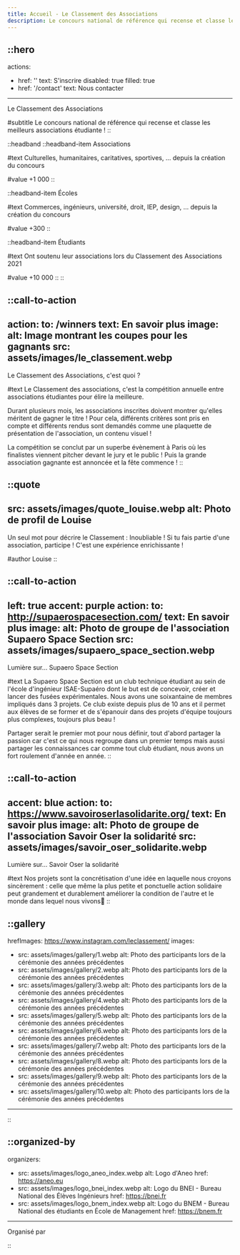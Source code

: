 ```yaml
---
title: Accueil - Le Classement des Associations
description: Le concours national de référence qui recense et classe les meilleurs associations étudiante !
---
```


::hero
---
actions:
  - href: ''
    text: S'inscrire
    disabled: true
    filled: true
  - href: '/contact'
    text: Nous contacter
---

Le Classement des Associations

#subtitle
Le concours national de référence qui recense et classe les meilleurs associations étudiante !
::

::headband
  ::headband-item
  Associations

  #text
  Culturelles, humanitaires, caritatives, sportives, ... depuis la création du concours

  #value
  +1 000
  ::

  ::headband-item
  Écoles

  #text
  Commerces, ingénieurs, université, droit, IEP, design, ... depuis la création du concours
  
  #value
  +300
  ::

  ::headband-item
  Étudiants

  #text
  Ont soutenu leur associations lors du Classement des Associations 2021
  
  #value
  +10 000
  ::
::

::call-to-action
---
action:
  to: /winners
  text: En savoir plus
image:
  alt: Image montrant les coupes pour les gagnants
  src: assets/images/le_classement.webp
---
Le Classement des Associations, c'est quoi ?

#text
Le Classement des associations, c'est la compétition annuelle entre associations étudiantes pour élire la meilleure.

Durant plusieurs mois, les associations inscrites doivent montrer qu'elles méritent de gagner le titre ! Pour cela, différents critères sont pris en compte et différents rendus sont demandés comme une plaquette de présentation de l'association, un contenu visuel !

La compétition se conclut par un superbe évènement à Paris où les finalistes viennent pitcher devant le jury et le public ! Puis la grande association gagnante est annoncée et la fête commence !
::

::quote
---
src: assets/images/quote_louise.webp
alt: Photo de profil de Louise
---

Un seul mot pour décrire le Classement : Inoubliable ! Si tu fais partie d'une association, participe ! C'est une expérience enrichissante !

#author
Louise
::

::call-to-action
---
left: true
accent: purple
action:
  to: http://supaerospacesection.com/
  text: En savoir plus
image:
  alt: Photo de groupe de l'association Supaero Space Section
  src: assets/images/supaero_space_section.webp
---

Lumière sur... Supaero Space Section

#text
La Supaero Space Section est un club technique étudiant au sein de l'école d'ingénieur ISAE-Supaéro dont le but est de concevoir, créer et lancer des fusées expérimentales. Nous avons une soixantaine de membres impliqués dans 3 projets. Ce club existe depuis plus de 10 ans et il permet aux élèves de se former et de s'épanouir dans des projets d'équipe toujours plus complexes, toujours plus beau !

Partager serait le premier mot pour nous définir, tout d'abord partager la passion car c'est ce qui nous regroupe dans un premier temps mais aussi partager les connaissances car comme tout club étudiant, nous avons un fort roulement d'année en année.
::

::call-to-action
---
accent: blue
action:
  to: https://www.savoiroserlasolidarite.org/
  text: En savoir plus
image:
  alt: Photo de groupe de l'association Savoir Oser la solidarité
  src: assets/images/savoir_oser_solidarite.webp
---

Lumière sur... Savoir Oser la solidarité

#text
Nos projets sont la concrétisation d'une idée en laquelle nous croyons sincèrement : celle que même la plus petite et ponctuelle action solidaire peut grandement et durablement améliorer la condition de l'autre et le monde dans lequel nous vivons💚
::

::gallery
---
hrefImages: https://www.instagram.com/leclassement/
images:
  - src: assets/images/gallery/1.webp
    alt: Photo des participants lors de la cérémonie des années précédentes
  - src: assets/images/gallery/2.webp
    alt: Photo des participants lors de la cérémonie des années précédentes
  - src: assets/images/gallery/3.webp
    alt: Photo des participants lors de la cérémonie des années précédentes
  - src: assets/images/gallery/4.webp
    alt: Photo des participants lors de la cérémonie des années précédentes
  - src: assets/images/gallery/5.webp
    alt: Photo des participants lors de la cérémonie des années précédentes
  - src: assets/images/gallery/6.webp
    alt: Photo des participants lors de la cérémonie des années précédentes
  - src: assets/images/gallery/7.webp
    alt: Photo des participants lors de la cérémonie des années précédentes
  - src: assets/images/gallery/8.webp
    alt: Photo des participants lors de la cérémonie des années précédentes
  - src: assets/images/gallery/9.webp
    alt: Photo des participants lors de la cérémonie des années précédentes
  - src: assets/images/gallery/10.webp
    alt: Photo des participants lors de la cérémonie des années précédentes
---
::

::organized-by
---
organizers:
  - src: assets/images/logo_aneo_index.webp
    alt: Logo d'Aneo
    href: https://aneo.eu
  - src: assets/images/logo_bnei_index.webp
    alt: Logo du BNEI - Bureau National des Élèves Ingénieurs
    href: https://bnei.fr
  - src: assets/images/logo_bnem_index.webp
    alt: Logo du BNEM - Bureau National des étudiants en École de Management
    href: https://bnem.fr
---

Organisé par

::